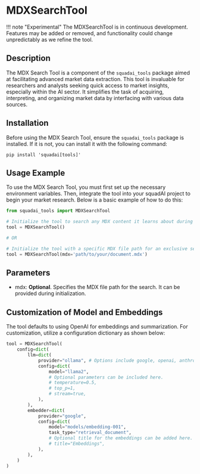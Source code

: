 # MDXSearchTool

!!! note "Experimental"
    The MDXSearchTool is in continuous development. Features may be added or removed, and functionality could change unpredictably as we refine the tool.

## Description
The MDX Search Tool is a component of the `squadai_tools` package aimed at facilitating advanced market data extraction. This tool is invaluable for researchers and analysts seeking quick access to market insights, especially within the AI sector. It simplifies the task of acquiring, interpreting, and organizing market data by interfacing with various data sources.

## Installation
Before using the MDX Search Tool, ensure the `squadai_tools` package is installed. If it is not, you can install it with the following command:

```shell
pip install 'squadai[tools]'
```

## Usage Example
To use the MDX Search Tool, you must first set up the necessary environment variables. Then, integrate the tool into your squadAI project to begin your market research. Below is a basic example of how to do this:

```python
from squadai_tools import MDXSearchTool

# Initialize the tool to search any MDX content it learns about during execution
tool = MDXSearchTool()

# OR

# Initialize the tool with a specific MDX file path for an exclusive search within that document
tool = MDXSearchTool(mdx='path/to/your/document.mdx')
```

## Parameters
- mdx: **Optional**. Specifies the MDX file path for the search. It can be provided during initialization.

## Customization of Model and Embeddings

The tool defaults to using OpenAI for embeddings and summarization. For customization, utilize a configuration dictionary as shown below:

```python
tool = MDXSearchTool(
    config=dict(
        llm=dict(
            provider="ollama", # Options include google, openai, anthropic, llama2, etc.
            config=dict(
                model="llama2",
                # Optional parameters can be included here.
                # temperature=0.5,
                # top_p=1,
                # stream=true,
            ),
        ),
        embedder=dict(
            provider="google",
            config=dict(
                model="models/embedding-001",
                task_type="retrieval_document",
                # Optional title for the embeddings can be added here.
                # title="Embeddings",
            ),
        ),
    )
)
```